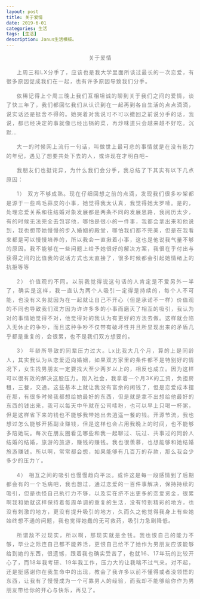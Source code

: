 ```yaml
---
layout: post
title: 关于爱情
date: 2019-6-01
categories: 生活
tags: [生活]
description: Janus生活模板。
---
```

<p style="text-align: center; letter-spacing: 1.5px; line-height: 1.75em; text-indent: 0em;">
    <span style="font-size: 14px; color: #7F7F7F;">关于爱情</span>
</p>
<p style="text-align: justify; letter-spacing: 1.5px; line-height: 1.75em; text-indent: 2em;">
    <span style="font-size: 14px; color: #7F7F7F;">上周三和LX分手了，应该也是我大学里面所谈过最长的一次恋爱，有很多原因促成我们在一起，也有许多原因导致我们分手。</span>
</p>
<p style="text-align: justify; letter-spacing: 1.5px; line-height: 1.75em; text-indent: 2em;">
    <span style="font-size: 14px; color: #7F7F7F;">依稀记得上个周三晚上我们互相坦诚的聊到关于我们之间的爱情，谈了快三年了，我们都回忆我们从认识到在一起再到各自生活的点点滴滴，说实话还是挺舍不得的。她哭着对我说可不可以撤回之前说分手的话，我说，都已经决定的事就像已经出锅的菜，再炒味道只会越来越不好吃。沉默…</span>
</p>
<p style="text-align: justify; letter-spacing: 1.5px; line-height: 1.75em; text-indent: 2em;">
    <span style="font-size: 14px; color: #7F7F7F;">大一的时候网上流行一句话，叫做世上最可悲的事情就是在没有能力的年纪，遇见了想要共处下去的人，或许现在才明白吧~</span>
</p>
<p style="text-align: justify; letter-spacing: 1.5px; line-height: 1.75em; text-indent: 2em;">
    <span style="font-size: 14px; color: #7F7F7F;">我朋友们也挺诧异，为什么我们会分手，我总结了下其实有以下几点原因：</span>
</p>
<p style="text-align: justify; letter-spacing: 1.5px; line-height: 1.75em; text-indent: 2em;">
    <span style="font-size: 14px; color: #7F7F7F;">1） 双方不够成熟。现在仔细回想之前的点滴，发现我们很多吵架都是源于一些鸡毛蒜皮的小事，她觉得我太认真，我觉得她太罗嗦。是的，处理恋爱关系和往结婚对象发展都是两条不同的发展思路，我阅历太少，有的时候无法完全去包容他，哪怕是很小的一件事，我都会拿出来和他说到，我也想带她慢慢的步入婚姻的殿堂，哪怕我们都不完美，但是在我看来都是可以慢慢培养的，所以我会一直揪着小事，这也是他说我气量不够的原因。我不能够在一些问题上给予她很好的解决方案，我很在乎付出与获得之间的比值我的说话方式也太直接了，很多时候都会引起她情绪上的抗拒等等</span>
</p>
<p style="text-align: justify; letter-spacing: 1.5px; line-height: 1.75em; text-indent: 2em;">
    <span style="font-size: 14px; color: #7F7F7F;">2） 价值观的不同。以前我觉得说这句话的人肯定是不爱另外一半了，确实是这样，我一直认为两个人吸引一定得是持续的，每个人不可能，也没有义务就因为在一起就让自己不开心（但是承诺不一样）价值观的不同也导致我们双方因为许许多多的小事而磨灭了相互的吸引，我认为对的事情她觉得不对，他觉得对的我认为有更好的方法去做。这样就会陷入无休止的争吵，而且这种争吵不仅带有破坏性并且所显现出来的矛盾几乎都是重复的，会很累，也不是我们双方想要的。</span>
</p>
<p style="text-align: justify; letter-spacing: 1.5px; line-height: 1.75em; text-indent: 2em;">
    <span style="font-size: 14px; color: #7F7F7F;">3） 年龄所导致的同辈压力过大。Lx比我大几个月，算的上是同龄人，其实我认为从恋爱迈向婚姻，如果双方家里的条件都不是特别好的情况下，女生找男朋友一定要找大至少两岁以上的，相反也成立。因为这样可以很有效的解决这股压力。刚入社会，我拿着一个月3K的工资，负担房租，三餐，交通。这些基本上就让我没有富余的闲钱了，但是恋爱成本摆在那，有很多时候我都想给她最好的东西，但是就是拿不出想给他最好的东西的钱出来，我可以每天中午就在公司嗦粉，也可以早上只喝一杯粥，但是这样省下来的钱也不能够我带她出去逍遥一餐的钱。开源节流，我也想过怎么能够开拓副业赚钱，但是这样也会占用我晚上的时间，也不能够多陪她玩。每次在朋友圈看见哪些和我一起聊过、玩过、共事过的同龄人结婚的结婚，旅游的旅游，赚钱的赚钱。我也很羡慕，也想能够和她结婚旅游赚钱。所以啊，常常都会想，如果能够有几百万的存款，那么我会少多少的压力丫。</span>
</p>
<p style="text-align: justify; letter-spacing: 1.5px; line-height: 1.75em; text-indent: 2em;">
    <span style="font-size: 14px; color: #7F7F7F;">4） 相互之间的吸引也慢慢趋向平淡。或许这是每一段感情到了后期都会有的一个毛病吧，我也想过，通过恋爱的一百件事解决，保持持续的吸引，但是也怪自己执行力不够，以及实在挤不出更多的恋爱资金，很累啊我和她就这样保持着每周单调的重复的生活，没有特别精彩的地方，也没有刺激的地方，更没有提升吸引的地方，久而久之他觉得我身上有些她始终想不通的问题，我也觉得她蠢的无可救药，吸引力急剧降低。</span>
</p>
<p style="text-align: justify; letter-spacing: 1.5px; line-height: 1.75em; text-indent: 2em;">
    <span style="font-size: 14px; color: #7F7F7F;">所谓敌不过现实，所以啊，那现实就是金钱。我也恨自己的能力不够，毕业之际连自己都不能养活，更恨自己给不了她作为男朋友应该能够给到她的东西，很遗憾，跟着我也确实受苦了，也就16、17年玩的比较开心了，而18年我考研、19年我工作，压力大的让我喘不过气来。对不起，还是挺感谢你在我生命中的出现，教会了我许多以前不懂得或者没领悟的东西，让我有了慢慢成为一个可靠男人的经验，而我却不能够给你作为男朋友带给你的开心与快乐，再见了。</span>
</p>
<p>
    <br/>
</p>